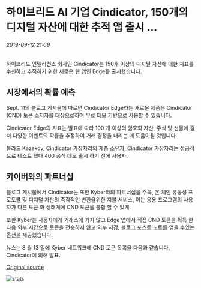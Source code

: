 # 하이브리드 AI 기업 Cindicator, 150개의 디지털 자산에 대한 추적 앱 출시 ...

###### 2019-09-12 21:09

하이브리드 인텔리전스 회사인 Cindicator는 150개 이상의 디지털 자산에 대한 지표를 수신하고 추적하기 위한 새로운 웹 앱인 Edge를 출시했습니다.

## 시장에서의 확률 예측

Sept. 11의 블로그 게시물에 따르면 Cindicator Edge라는 새로운 제품은 Cindicator (CND) 토큰 소지자를 대상으로하며 무료 데모 기반으로 사용할 수 있습니다.

Cindicator Edge의 지표는 발표에 따라 100 개 이상의 암호화 자산, 주식 및 선물에 걸쳐 다양한 이벤트의 확률을 추정하여 거래 결정을 내리는 데 도움이될 것입니다.

블라드 Kazakov, Cindicator 가장자리의 제품 소유자, Cindicator 가장자리는 성공적으로 테스트 했다 400 공식 데모 출시 하기 전에 사용자.

## 카이버와의 파트너십

블로그 게시물에서 Cindicator는 또한 Kyber와의 파트너십을 주목, 온 체인 유동성 프로토콜 및 디지털 자산의 즉각적인 변환을위한 지불 서비스, 이는 응용 프로그램의 사용자가 다른 토큰 화 생태계에 CND 토큰을 통합 할 수 있게.

또한 Kyber는 사용자에게 거래소에 가지 않고 Edge 앱에서 직접 CND 토큰을 획득 한 다음 외부 지갑으로 토큰을 전송하지 않고 외부 지갑, 블로그 포스트 노트를 얻을 수있는 옵션을 제공했습니다.

뉴스는 8 월 13 일에 Kyber 네트워크에 CND 토큰 목록을 다음과 같습니다, Cindicator에 의해 발표.

[Original source](https://cointelegraph.com/news/hybrid-ai-firm-cindicator-launches-tracking-app-for-150-digital-assets)

![stats](https://c.statcounter.com/11760860/0/a89fa40b/1/ "stats")